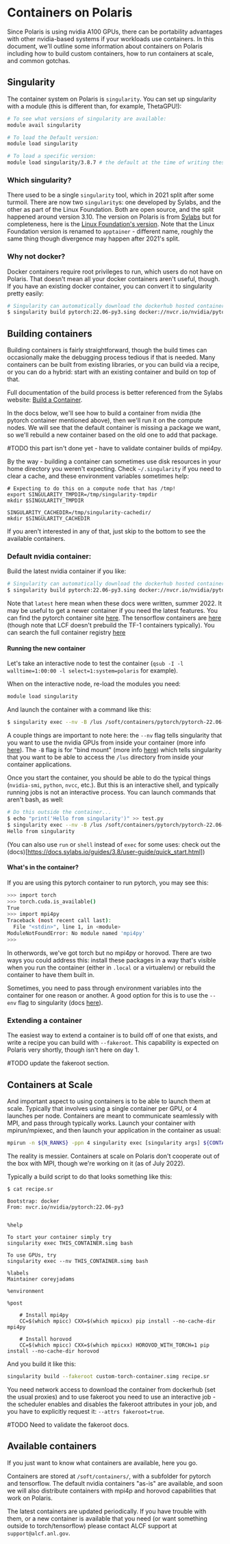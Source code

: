 # Containers on Polaris

Since Polaris is using nvidia A100 GPUs, there can be portability advantages with other nvidia-based systems if your workloads use containers.  In this document, we'll outline some information about containers on Polaris including how to build custom containers, how to run containers at scale, and common gotchas.

## Singularity

The container system on Polaris is `singularity`.  You can set up singularity with a module (this is different than, for example, ThetaGPU!):

```bash
# To see what versions of singularity are available:
module avail singularity

# To load the Default version:
module load singularity

# To load a specific version:
module load singularity/3.8.7 # the default at the time of writing these docs.

```

### Which singularity?

There used to be a single `singularity` tool, which in 2021 split after some turmoil.  There are now two `singularity`s: one developed by Sylabs, and the other as part of the Linux Foundation.  Both are open source, and the split happened around version 3.10.  The version on Polaris is from [Sylabs](https://sylabs.io/docs/) but for completeness, here is the [Linux Foundation's version](https://github.com/apptainer/apptainer).  Note that the Linux Foundation version is renamed to `apptainer` - different name, roughly the same thing though divergence may happen after 2021's split.

### Why not docker?

Docker containers require root privileges to run, which users do not have on Polaris.  That doesn't mean all your docker containers aren't useful, though.  If you have an existing docker container, you can convert it to singularity pretty easily:

```bash
# Singularity can automatically download the dockerhub hosted container and build it as a singularity container:
$ singularity build pytorch:22.06-py3.sing docker://nvcr.io/nvidia/pytorch:22.06-py3
```

## Building containers

Building containers is fairly straightforward, though the build times can occasionally make the debugging process tedious if that is needed.  Many containers can be built from existing libraries, or you can build via a recipe, or you can do a hybrid: start with an existing container and build on top of that.

Full documentation of the build process is better referenced from the Sylabs website: [Build a Container](https://docs.sylabs.io/guides/3.8/user-guide/build_a_container.html).

In the docs below, we'll see how to build a container from nvidia (the pytorch container mentioned above), then we'll run it on the compute nodes.  We will see that the default container is missing a package we want, so we'll rebuild a new container based on the old one to add that package.

#TODO this part isn't done yet - have to validate container builds of mpi4py.

By the way - building a container can sometimes use disk resources in your home directory you weren't expecting.  Check `~/.singularity` if you need to clear a cache, and these environment variables sometimes help:
```
# Expecting to do this on a compute node that has /tmp!
export SINGULARITY_TMPDIR=/tmp/singularity-tmpdir
mkdir $SINGULARITY_TMPDIR

SINGULARITY_CACHEDIR=/tmp/singularity-cachedir/
mkdir $SINGULARITY_CACHEDIR
```

If you aren't interested in any of that, just skip to the bottom to see the available containers.

### Default nvidia container:

Build the latest nvidia container if you like:
```bash
# Singularity can automatically download the dockerhub hosted container and build it as a singularity container:
$ singularity build pytorch:22.06-py3.sing docker://nvcr.io/nvidia/pytorch:22.06-py3
```

Note that `latest` here mean when these docs were written, summer 2022.  It may be useful to get a newer container if you need the latest features.  You can find the pytorch container site [here](https://catalog.ngc.nvidia.com/orgs/nvidia/containers/pytorch).  The tensorflow containers are [here](https://catalog.ngc.nvidia.com/orgs/nvidia/containers/tensorflow) (though note that LCF doesn't prebuild the TF-1 containers typically).  You can search the full container registry [here](https://catalog.ngc.nvidia.com/containers)

#### Running the new container

Let's take an interactive node to test the container (`qsub -I -l walltime=1:00:00 -l select=1:system=polaris` for example).

When on the interactive node, re-load the modules you need:
```bash
module load singularity
```

And launch the container with a command like this:

```bash
$ singularity exec --nv -B /lus /soft/containers/pytorch/pytorch-22.06-py3.sing bash
```

A couple things are important to note here:  the `--nv` flag tells singularity that you want to use the nvidia GPUs from inside your container (more info [here](https://docs.sylabs.io/guides/3.8/user-guide/gpu.html?highlight=gpus)).  The `-B` flag is for "bind mount" (more info [here](https://docs.sylabs.io/guides/3.8/user-guide/bind_paths_and_mounts.html)) which tells singularity that you want to be able to access the `/lus` directory from inside your container applications.

Once you start the container, you should be able to do the typical things (`nvidia-smi`, `python`, `nvcc`, etc.).  But this is an interactive shell, and typically running jobs is not an interactive process.  You can launch commands that aren't bash, as well:

```bash
# Do this outside the container...
$ echo "print('Hello from singularity')" >> test.py
$ singularity exec --nv -B /lus /soft/containers/pytorch/pytorch-22.06-py3.sing python test.py
Hello from singularity
```

(You can also use `run` or `shell` instead of `exec` for some uses: check out the (docs)[https://docs.sylabs.io/guides/3.8/user-guide/quick_start.html])

#### What's in the container?

If you are using this pytorch container to run pytorch, you may see this:
```bash
>>> import torch
>>> torch.cuda.is_available()
True
>>> import mpi4py
Traceback (most recent call last):
  File "<stdin>", line 1, in <module>
ModuleNotFoundError: No module named 'mpi4py'
>>>
```
In otherwords, we've got torch but no mpi4py or horovod.  There are two ways you could address this: install these packages in a way that's visible when you run the container (either in `.local` or a virtualenv) or rebuild the container to have them built in.

Sometimes, you need to pass through environment variables into the container for one reason or another.  A good option for this is to use the `--env` flag to singularity (docs [here](https://docs.sylabs.io/guides/3.8/user-guide/environment_and_metadata.html?highlight=env)).

### Extending a container

The easiest way to extend a container is to build off of one that exists, and write a recipe you can build with `--fakeroot`.  This capability is expected on Polaris very shortly, though isn't here on day 1.

#TODO update the fakeroot section.

## Containers at Scale

And important aspect to using containers is to be able to launch them at scale.  Typically that involves using a single container per GPU, or 4 launches per node.  Containers are meant to communicate seamlessly with MPI, and pass through typically works.  Launch your container with mpirun/mpiexec, and then launch your application in the container as usual:

```bash
mpirun -n ${N_RANKS} -ppn 4 singularity exec [singularity args] ${CONTAINER} python cool_stuff.py
```

The reality is messier.  Containers at scale on Polaris don't cooperate out of the box with MPI, though we're working on it (as of July 2022). 

Typically a build script to do that looks something like this:
```
$ cat recipe.sr

Bootstrap: docker
From: nvcr.io/nvidia/pytorch:22.06-py3


%help

To start your container simply try
singularity exec THIS_CONTAINER.simg bash

To use GPUs, try
singularity exec --nv THIS_CONTAINER.simg bash

%labels
Maintainer coreyjadams

%environment

%post

    # Install mpi4py
    CC=$(which mpicc) CXX=$(which mpicxx) pip install --no-cache-dir mpi4py

    # Install horovod
    CC=$(which mpicc) CXX=$(which mpicxx) HOROVOD_WITH_TORCH=1 pip install --no-cache-dir horovod
```

And you build it like this:
```bash
singularity build --fakeroot custom-torch-container.simg recipe.sr
```

You need network access to download the container from dockerhub (set the usual proxies) and to use fakeroot you need to use an interactive job - the scheduler enables and disables the fakeroot attributes in your job, and you have to explicitly request it:  `--attrs fakeroot=true`.

#TODO Need to validate the fakeroot docs.


## Available containers

If you just want to know what containers are available, here you go.
 
Containers are stored at `/soft/containers/`, with a subfolder for pytorch and tensorflow.  The default nvidia containers "as-is" are available, and soon we will also distribute containers with mpi4p and horovod capabilities that work on Polaris.

The latest containers are updated periodically.  If you have trouble with them, or a new container is available that you need (or want something outside to torch/tensorflow) please contact ALCF support at `support@alcf.anl.gov`.
